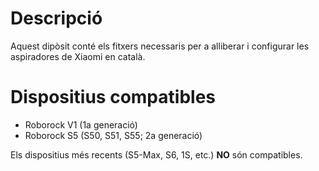 # Descripció

Aquest dipòsit conté els fitxers necessaris per a alliberar i configurar les aspiradores de Xiaomi en català.

# Dispositius compatibles

 * Roborock V1 (1a generació)
 * Roborock S5 (S50, S51, S55; 2a generació)

Els dispositius més recents (S5-Max, S6, 1S, etc.) **NO** són compatibles.

